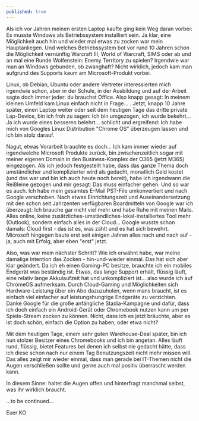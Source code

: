 ```yaml
---
published: true
---
```

Als ich vor Jahren meinen ersten Laptop kaufte ging kein Weg daran vorbei: Es musste Windows als Betriebssystem installiert sein. Ja klar, eine Möglichkeit auch hin und wieder mal etwas zu zocken war mein Hauptanliegen. Und welches Betriebssystem bot vor rund 10 Jahren schon die Möglichkeit vernünftig Warcraft III, World of Warcraft, SIMS oder ab und an mal eine Runde Wolfenstein: Enemy Territory zu spielen? Irgendwie war man an Windows gebunden, ob zwanghaft? Nicht wirklich, jedoch kam man aufgrund des Supports kaum am Microsoft-Produkt vorbei.

Linux, ob Debian, Ubuntu oder andere Vertreter interessierten mich irgendwie schon, aber in der Schule, in der Ausbildung und auf der Arbeit sagte doch immer jeder: du brauchst Office. Also knapp gesagt: In meinem kleinen Umfeld kam Linux einfach nicht in Frage... . Jetzt, knapp 10 Jahre später, einen Laptop weiter oder seit dem  heutigen Tage das dritte private Lap-Device, bin ich froh zu sagen: Ich bin umgezogen, ich wurde bekehrt... Ja ich wurde eines besseren belehrt... schlicht und ergreifend: Ich habe mich von Googles Linux Distribution "Chrome OS" überzeugen lassen und ich bin stolz darauf.

Nagut, etwas Vorarbeit brauchte es doch... Ich kam immer wieder auf irgendwelche Microsoft Produkte zurück, bin zwischenzeitlich sogar mit meiner eigenen Domain in den Business-Komplex der O365 (jetzt M365) eingezogen. Als ich jedoch festgestellt habe, dass das ganze Thema doch umständlicher und komplizierter wird als gedacht, monatlich Geld kostet (und das war und bin ich auch heute noch bereit), habe ich irgendwann die Reißleine gezogen und mir gesagt: Das muss einfacher gehen. Und so war es auch. Ich habe mein gesamtes E-Mail PST-File umkonvertiert und nach Google verschoben. Nach etwas Einrichtungszeit und Auseinandersetzung mit den schon seit Jahrzenten verfügbaren Boardmitteln von Google war ich überzeugt: Ich brauche gar nicht viel mehr und habe Ruhe mit meinen Mails. Alles online, keine zusätzliches-umständliches-lokal-installiertes Tool mehr (Outlook), sondern einfach alles in der Cloud... Google wusste schon damals: Cloud first - das ist es, was zählt und es hat sich bewehrt. Microsoft hingegen baute erst seit einigen Jahren alles nach und nach auf - ja, auch mit Erfolg, aber eben "erst" jetzt.

Also, was war mein nächster Schritt? Wie ich erwähnt habe, war meine damalige Intention das Zocken - hin-und-wieder einmal. Das hat sich aber klar geändert. Da ich eh einen Gaming-PC besitze, brauchte ich ein mobiles Endgerät was beständig ist. Etwas, das lange Support erhält, flüssig läuft, eine relativ lange Akkulaufzeit hat und unkompliziert ist... also wurde ich auf ChromeOS aufmerksam. Durch Cloud-Gaming und Möglichkeiten sich Hardware-Leistung über ein Abo dazuzuholen, wenn mans braucht, ist es einfach viel einfacher auf leistungshungrige Endgeräte zu verzichten. Danke Google für die große anfängliche Stadia-Kampagne und dafür, dass ich doch einfach ein Android-Gerät oder Chromebook nutzen kann um per Spiele-Stream zocken zu können. Nicht, dass ich es jetzt bräuchte, aber es ist doch schön, einfach die Option zu haben, oder etwa nicht?

Mit dem heutigen Tage, einem sehr guten Warehouse-Deal später, bin ich nun stolzer Besitzer eines Chromebooks und ich bin angetan. Alles läuft rund, flüssig, bietet Features bei denen ich selbst nie gedacht hätte, dass ich diese schon nach nur einem Tag Benutzungszeit nicht mehr missen will. Das alles zeigt mir wieder einmal, dass man gerade bei IT-Themen nicht die Augen verschließen sollte und gerne auch mal positiv überrascht werden kann. 

In diesem Sinne: haltet die Augen offen und hinterfragt manchmal selbst, was ihr wirklich braucht.

...to be continued...

Euer KO
